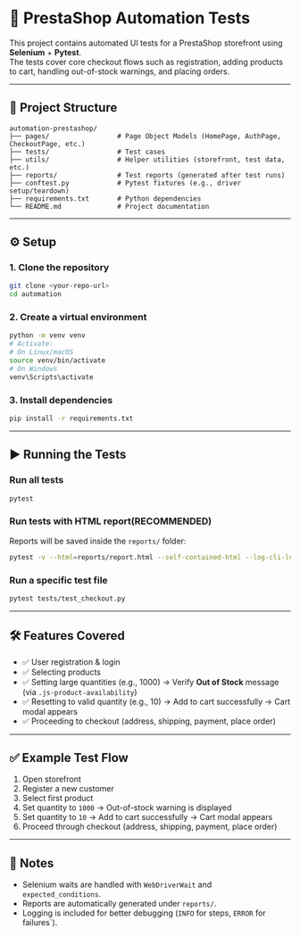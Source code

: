 # 🧪 PrestaShop Automation Tests

This project contains automated UI tests for a PrestaShop storefront using **Selenium** + **Pytest**.  
The tests cover core checkout flows such as registration, adding products to cart, handling out-of-stock warnings, and placing orders.

---

## 📂 Project Structure

```
automation-prestashop/
├── pages/                 # Page Object Models (HomePage, AuthPage, CheckoutPage, etc.)
├── tests/                 # Test cases
├── utils/                 # Helper utilities (storefront, test data, etc.)
├── reports/               # Test reports (generated after test runs)
├── conftest.py            # Pytest fixtures (e.g., driver setup/teardown)
├── requirements.txt       # Python dependencies
└── README.md              # Project documentation
```

---

## ⚙️ Setup

### 1. Clone the repository
```bash
git clone <your-repo-url>
cd automation
```

### 2. Create a virtual environment
```bash
python -m venv venv
# Activate:
# On Linux/macOS
source venv/bin/activate
# On Windows
venv\Scripts\activate
```

### 3. Install dependencies
```bash
pip install -r requirements.txt
```

---

## ▶️ Running the Tests

### Run all tests
```bash
pytest
```

### Run tests with HTML report(RECOMMENDED)
Reports will be saved inside the `reports/` folder:
```bash
pytest -v --html=reports/report.html --self-contained-html --log-cli-level=INFO --capture=tee-sys
```

### Run a specific test file
```bash
pytest tests/test_checkout.py
```

---

## 🛠 Features Covered

- ✅ User registration & login  
- ✅ Selecting products  
- ✅ Setting large quantities (e.g., 1000) → Verify **Out of Stock** message (via `.js-product-availability`)  
- ✅ Resetting to valid quantity (e.g., 10) → Add to cart successfully → Cart modal appears  
- ✅ Proceeding to checkout (address, shipping, payment, place order)  

---


## ✅ Example Test Flow

1. Open storefront  
2. Register a new customer  
3. Select first product  
4. Set quantity to `1000` → Out-of-stock warning is displayed  
5. Set quantity to `10` → Add to cart successfully → Cart modal appears  
6. Proceed through checkout (address, shipping, payment, place order)  

---

## 📖 Notes
- Selenium waits are handled with `WebDriverWait` and `expected_conditions`.  
- Reports are automatically generated under `reports/`.  
- Logging is included for better debugging (`INFO` for steps, `ERROR` for failures`).  
